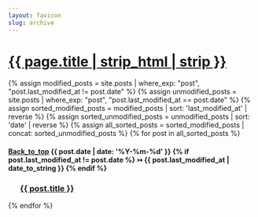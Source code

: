 ```yaml
---
layout: favicon
slug: archive
---
```

<h1 class="post-title"><a href="#bottom-of-page" aria-label="Go to bottom">{{ page.title | strip_html | strip }}</a></h1>
<div class="post-wrapper">
  <aside class="tagged-posts">
    {% assign modified_posts = site.posts | where_exp: "post", "post.last_modified_at != post.date" %}
    {% assign unmodified_posts = site.posts | where_exp: "post", "post.last_modified_at == post.date" %}
    {% assign sorted_modified_posts = modified_posts | sort: 'last_modified_at' | reverse %}
    {% assign sorted_unmodified_posts = unmodified_posts | sort: 'date' | reverse %}
    {% assign all_sorted_posts = sorted_modified_posts | concat: sorted_unmodified_posts %}
    {% for post in all_sorted_posts %}
    <div class="search-link">
      <h4>
        <a class="post-heading" href="{{ site.back_to_top_url | default: '#' }}" id="back-top" aria-label="Back_to_top" class="back-top-link">
          <span class="sr-only">Back_to_top</span></a>
        {{ post.date | date: '%Y-%m-%d' }}
        {% if post.last_modified_at != post.date %} &rightarrowtail; {{ post.last_modified_at | date_to_string }}
        {% endif %}
      </h4>
      <ul>
        <a href="{{ post.url }}">
          <h3>
            {{ post.title }}
          </h3>
        </a>
      </ul>
    </div>
    {% endfor %}
  </aside>
</div>
